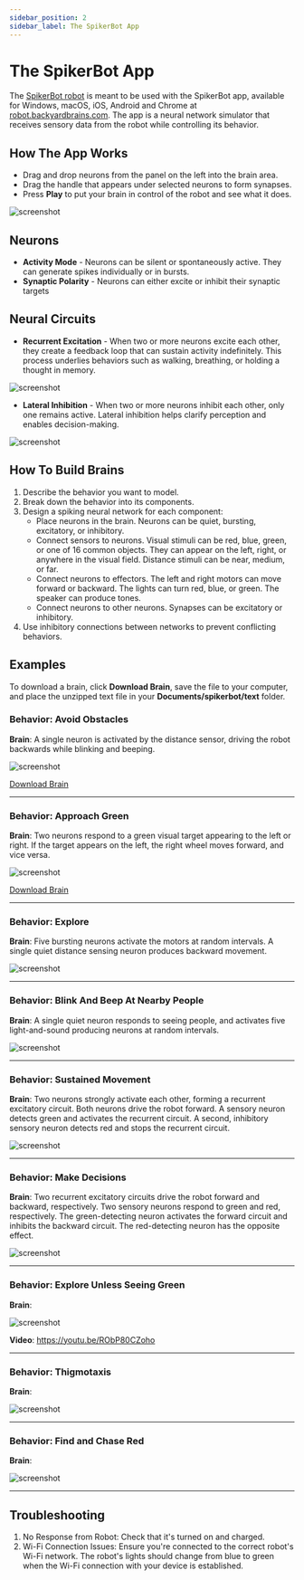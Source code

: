 ```yaml
---
sidebar_position: 2
sidebar_label: The SpikerBot App
---
```

# The SpikerBot App #
The [SpikerBot robot](https://docs.backyardbrains.com/Neuroengineering/Pre-Release/SpikerBot/) is meant to be used with the SpikerBot app, available for Windows, macOS, iOS, Android and Chrome at [robot.backyardbrains.com](https://robot.backyardbrains.com). The app is a neural network simulator that receives sensory data from the robot while controlling its behavior.

## How The App Works ##
- Drag and drop neurons from the panel on the left into the brain area.
- Drag the handle that appears under selected neurons to form synapses.
- Press **Play** to put your brain in control of the robot and see what it does.

![screenshot](screenshot1.png)

## Neurons ##
- **Activity Mode** - Neurons can be silent or spontaneously active. They can generate spikes individually or in bursts.
- **Synaptic Polarity** - Neurons can either excite or inhibit their synaptic targets

## Neural Circuits ##
- **Recurrent Excitation** - When two or more neurons excite each other, they create a feedback loop that can sustain activity indefinitely. This process underlies behaviors such as walking, breathing, or holding a thought in memory.

![screenshot](circuit1.png)

- **Lateral Inhibition** - When two or more neurons inhibit each other, only one remains active. Lateral inhibition helps clarify perception and enables decision-making.

![screenshot](circuit2.png)

## How To Build Brains ##
1. Describe the behavior you want to model.
2. Break down the behavior into its components.
3. Design a spiking neural network for each component:
    - Place neurons in the brain. Neurons can be quiet, bursting, excitatory, or inhibitory.
    - Connect sensors to neurons. Visual stimuli can be red, blue, green, or one of 16 common objects. They can appear on the left, right, or anywhere in the visual field. Distance stimuli can be near, medium, or far.
    - Connect neurons to effectors. The left and right motors can move forward or backward. The lights can turn red, blue, or green. The speaker can produce tones.
    - Connect neurons to other neurons. Synapses can be excitatory or inhibitory.
4. Use inhibitory connections between networks to prevent conflicting behaviors.

## Examples ##
To download a brain, click **Download Brain**, save the file to your computer, and place the unzipped text file in your **Documents/spikerbot/text** folder.

### Behavior: Avoid Obstacles ###
**Brain**: A single neuron is activated by the distance sensor, driving the robot backwards while blinking and beeping.

![screenshot](brain1.png)

[Download Brain](./AvoidObstacles.zip)

---

### Behavior: Approach Green ###
**Brain**: Two neurons respond to a green visual target appearing to the left or right. If the target appears on the left, the right wheel moves forward, and vice versa.

![screenshot](brain2.png)

[Download Brain](./ApproachGreen.zip)

---

### Behavior: Explore ###
**Brain**: Five bursting neurons activate the motors at random intervals. A single quiet distance sensing neuron produces backward movement.

![screenshot](brain3.png)

---

### Behavior: Blink And Beep At Nearby People ###
**Brain**: A single quiet neuron responds to seeing people, and activates five light-and-sound producing neurons at random intervals.

![screenshot](brain4.png)

---

### Behavior: Sustained Movement ###
**Brain**: Two neurons strongly activate each other, forming a recurrent excitatory circuit. Both neurons drive the robot forward. A sensory neuron detects green and activates the recurrent circuit. A second, inhibitory sensory neuron detects red and stops the recurrent circuit.

![screenshot](brain5.png)

---

### Behavior: Make Decisions ###
**Brain**: Two recurrent excitatory circuits drive the robot forward and backward, respectively. Two sensory neurons respond to green and red, respectively. The green-detecting neuron activates the forward circuit and inhibits the backward circuit. The red-detecting neuron has the opposite effect.

![screenshot](brain6.png)

---

### Behavior: Explore Unless Seeing Green ###
**Brain**: 

![screenshot](brain7.jpg)

**Video**: https://youtu.be/RObP80CZoho

---

### Behavior: Thigmotaxis ###
**Brain**: 

![screenshot](brain8.jpg)

---

### Behavior: Find and Chase Red ###
**Brain**: 

![screenshot](brain9.jpg)

---

## Troubleshooting ##
1. No Response from Robot: Check that it's turned on and charged.
2. Wi-Fi Connection Issues: Ensure you're connected to the correct robot's Wi-Fi network. The robot's lights should change from blue to green when the Wi-Fi connection with your device is established.